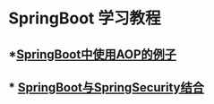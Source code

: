 # SpringBoot 学习教程

## *[SpringBoot中使用AOP的例子](https://github.com/Lyn4ever29/springboot-learn/tree/master/SpringBootAop)

## * [SpringBoot与SpringSecurity结合](https://github.com/Lyn4ever29/springboot-learn/tree/master/SpringSecurity)
